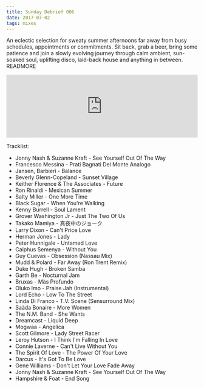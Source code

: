 ```yaml
---
title: Sunday Debrief 006
date: 2017-07-02
tags: mixes
---
```

An eclectic selection for sweaty summer afternoons far away from busy schedules, appointments or commitments. Sit back, grab a beer, bring some patience and join a slowly evolving journey through calm ambient, sun-soaked soul, uplifting disco, laid-back house and anything in between.
READMORE

<iframe width="100%" height="166" scrolling="no" frameborder="no" src="https://w.soundcloud.com/player/?url=https%3A//api.soundcloud.com/tracks/331180563&amp;color=90a1ff&amp;auto_play=false&amp;hide_related=false&amp;show_comments=true&amp;show_user=true&amp;show_reposts=false"></iframe>

Tracklist:

- Jonny Nash & Suzanne Kraft - See Yourself Out Of The Way
- Francesco Messina - Prati Bagnati Del Monte Analogo
- Jansen, Barbieri - Balance
- Beverly Glenn-Copeland - Sunset Village
- Keither Florence & The Associates - Future
- Ron Rinaldi - Mexican Summer
- Salty Miller - One More Time
- Black Sugar - When You're Walking
- Kenny Burrell - Soul Lament
- Grover Washington Jr - Just The Two Of Us
- Takako Mamiya - 真夜中のジョーク
- Larry Dixon - Can't Price Love
- Herman Jones - Lady
- Peter Hunnigale - Untamed Love
- Caiphus Semenya - Without You
- Guy Cuevas - Obsession (Nassau Mix)
- Mudd & Polard - Far Away (Ron Trent Remix)
- Duke Hugh - Broken Samba
- Garth Be - Nocturnal Jam
- Bruxas - Màs Profundo
- Oluko Imo - Praise Jah (Instrumental)
- Lord Echo - Low To The Street
- Linda Di Franco - T.V. Scene (Sensurround Mix)
- Saàda Bonaire - More Women
- The N.M. Band - She Wants
- Dreamcast - Liquid Deep
- Mogwaa - Angelica
- Scott Gilmore - Lady Street Racer
- Leroy Hutson - I Think I'm Falling In Love
- Connie Laverne - Can't Live Without You
- The Spirit Of Love - The Power Of Your Love
- Darcus - It's Got To Be Love
- Gene Williams - Don't Let Your Love Fade Away
- Jonny Nash & Suzanne Kraft - See Yourself Out Of The Way
- Hampshire & Foat - End Song
